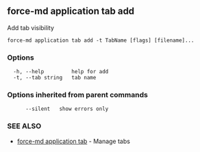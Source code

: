 ## force-md application tab add

Add tab visibility

```
force-md application tab add -t TabName [flags] [filename]...
```

### Options

```
  -h, --help         help for add
  -t, --tab string   tab name
```

### Options inherited from parent commands

```
      --silent   show errors only
```

### SEE ALSO

* [force-md application tab](force-md_application_tab.md)	 - Manage tabs

